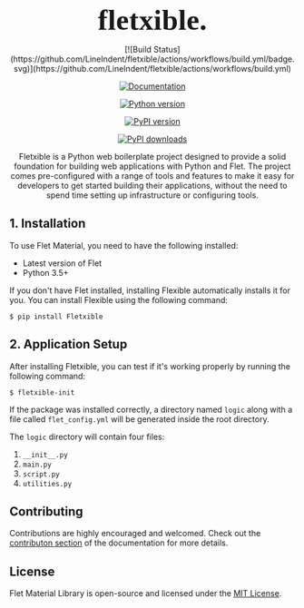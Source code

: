
<div style="text-align: center">

<span style="font-size:51px; font-family:League Spartan; font-weight:800; letter-spacing:0.025rem;">fletxible.</span>

<p align="center">
[![Build Status](https://github.com/LineIndent/fletxible/actions/workflows/build.yml/badge.svg)](https://github.com/LineIndent/fletxible/actions/workflows/build.yml)


[![Documentation](https://readthedocs.org/projects/fletxible/badge/?version=latest)](https://fletxible.readthedocs.io/en/latest/?badge=latest)


[![Python version](https://img.shields.io/pypi/pyversions/fletxible.svg)](https://pypi.org/project/fletxible/)


[![PyPI version](https://img.shields.io/pypi/v/Fletxible.svg)](https://pypi.org/project/Fletxible)

[![PyPI downloads](https://img.shields.io/pypi/dm/Fletxible.svg)](https://pypi.org/project/Fletxible/)

</p>

</div>


<p align="center">
Fletxible is a Python web boilerplate project designed to provide a solid foundation for building web applications with Python and Flet. The project comes pre-configured with a range of tools and features to make it easy for developers to get started building their applications, without the need to spend time setting up infrastructure or configuring tools.</p>



## 1. Installation

To use Flet Material, you need to have the following installed:

-   Latest version of Flet
-   Python 3.5+

If you don't have Flet installed, installing Flexible automatically installs it for you. You can install Flexible using the following command:
```
$ pip install Fletxible
```



## 2. Application Setup

After installing Fletxible, you can test if it's working properly by running the following command:

```
$ fletxible-init
```

If the package was installed correctly, a directory named ```logic``` along with a file called ```flet_config.yml``` will be generated inside the root directory.

The ```logic``` directory will contain four files:

1. ```__init__.py```
2. ```main.py```
3. ```script.py```
4. ```utilities.py```

<!-- ## 3. Code Breakdown

The script is similar to the basic Flet application setup, with some minor additions.

At the top of the main file, you need to import the Flet Material library and all its components:
```python
import flet_material as fm
```

Below the imported modules is the Theme instance from Flet Material. It sets up the entire application theme so that all colors, primary and accent, are uniform, giving the applications being built a consistent look and feel. For a list of supported theme colors, you can visit the library's documentation online.

For a list of supported theme colors, you can visit the library's documentation online.

```python
fm.Theme.set_theme(theme="teal")
```

Finally, within the main() method, you can use a new control called fm.Buttons(), which inherits its properties from several Flet classes and can be customized to your liking:

```python
button = fm.Buttons(
    width=220,
    height=55,
    title="Give this repo a star!",
)
```

That's it! You now have access to Flet Material library components! -->

## Contributing

Contributions are highly encouraged and welcomed. Check out the [contributon section](https://flet-material.vercel.app/contribute/) of the documentation for more details. 


## License

Flet Material Library is open-source and licensed under the [MIT License](LICENSE).




